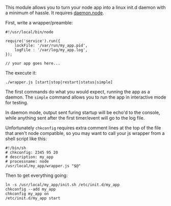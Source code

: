 This module allows you to turn your node app into a linux init.d daemon with a minimum of hassle.
It requires <a href="https://github.com/indexzero/daemon.node">daemon.node</a>.

First, write a wrapper/preamble:

	#!/usr/local/bin/node

	require('service').run({
		lockFile: '/var/run/my_app.pid',
		logFile : '/var/log/my_app.log',
	});

	// your app goes here...

The execute it:

	./wrapper.js [start|stop|restart|status|simple]

The first commands do what you would expect, running the app as a daemon.
The <code>simple</code> command allows you to run the app in interactive mode for testing.

In daemon mode, output sent furing startup will be echo'd to the console, while anything sent 
after the first timer/event will go to the log file.

Unfortunately <code>chkconfig</code> requires extra comment lines at the top of the
file that aren't node compatible, so you may want to call your js wrapper from a shell
script like this:

	#!/bin/sh
	# chkconfig: 2345 95 20
	# description: my_app
	# processname: node
	/usr/local/my_app/wrapper.js "$@"

Then to get everything going:

	ln -s /usr/local/my_app/init.sh /etc/init.d/my_app
	chkconfig --add my_app
	chkconfig my_app on
	/etc/init.d/my_app start

